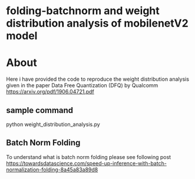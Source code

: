 # folding-batchnorm and weight distribution analysis of mobilenetV2 model

# About

Here i have provided the code to reproduce the weight distribution analysis given in the paper Data Free Quantization (DFQ) by Qualcomm https://arxiv.org/pdf/1906.04721.pdf

## sample command

python weight_distribution_analysis.py

## Batch Norm Folding
To understand what is batch norm folding please see following post
https://towardsdatascience.com/speed-up-inference-with-batch-normalization-folding-8a45a83a89d8
